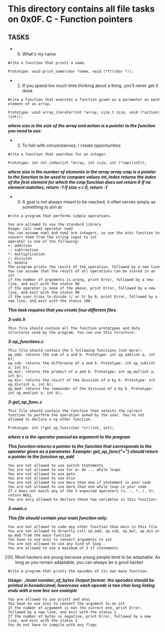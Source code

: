 # This directory contains all file tasks on 0x0F. C - Function pointers

## TASKS

- 0. What's my name

`Write a function that prints a name.`

```
Prototype: void print_name(char *name, void (*f)(char *));
```

- 1. If you spend too much time thinking about a thing, you'll never get it done

`Write a function that executes a function given as a parameter on each element of an array.`

```
Prototype: void array_iterator(int *array, size_t size, void (*action)(int));
```

___where size is the size of the array and action is a pointer to the function you need to use.___


- 2. To hell with circumstances; I create opportunities

`Write a function that searches for an integer.`

```
Prototype: int int_index(int *array, int size, int (*cmp)(int));
```

___where size is the number of elements in the array array___
___cmp is a pointer to the function to be used to compare values___
___int_index returns the index of the first element for which the cmp function does not return 0___
___If no element matches, return -1___
___If size <= 0, return -1___


- 3. A goal is not always meant to be reached, it often serves simply as something to aim at

`Write a program that performs simple operations.`

```
You are allowed to use the standard library
Usage: calc num1 operator num2
You can assume num1 and num2 are integers, so use the atoi function to convert them from the string input to int
operator is one of the following:
+: addition
-: subtraction
*: multiplication
/: division
%: modulo
The program prints the result of the operation, followed by a new line
You can assume that the result of all operations can be stored in an int
if the number of arguments is wrong, print Error, followed by a new line, and exit with the status 98
if the operator is none of the above, print Error, followed by a new line, and exit with the status 99
if the user tries to divide (/ or %) by 0, print Error, followed by a new line, and exit with the status 100
```

___This task requires that you create four different files.___

***3-calc.h***

`This file should contain all the function prototypes and data structures used by the program. You can use this structure:`

***3-op_functions.c***

```
This file should contain the 5 following functions (not more):
op_add: returns the sum of a and b. Prototype: int op_add(int a, int b);
op_sub: returns the difference of a and b. Prototype: int op_sub(int a, int b);
op_mul: returns the product of a and b. Prototype: int op_mul(int a, int b);
op_div: returns the result of the division of a by b. Prototype: int op_div(int a, int b);
op_mod: returns the remainder of the division of a by b. Prototype: int op_mod(int a, int b);
```

***3-get_op_func.c***

`This file should contain the function that selects the correct function to perform the operation asked by the user. You’re not allowed to declare a
ny other function.`

```
Prototype: int (*get_op_func(char *s))(int, int);
```

___where s is the operator passed as argument to the program___

___This function returns a pointer to the function that corresponds to the operator given as a parameter. Example: get_op_func("+") should return a pointer to the function op_add___

```
You are not allowed to use switch statements
You are not allowed to use for or do ... while loops
You are not allowed to use goto
You are not allowed to use else
You are not allowed to use more than one if statement in your code
You are not allowed to use more than one while loop in your code
If s does not match any of the 5 expected operators (+, -, *, /, %), return NULL
You are only allowed to declare these two variables in this function:
```

***3-main.c***

___This file should contain your main function only.___

```
You are not allowed to code any other function than main in this file
You are not allowed to directly call op_add, op_sub, op_mul, op_div or op_mod from the main function
You have to use atoi to convert arguments to int
You are not allowed to use any kind of loop -
You are allowed to use a maximum of 3 if statements
```

100. Most hackers are young because young people tend to be adaptable. As long as you remain adaptable, you can always be a good hacker

`Write a program that prints the opcodes of its own main function.`

___Usage: ./main number_of_bytes___
___Output format:___
___the opcodes should be printed in hexadecimal, lowercase___
___each opcode is two char long___
___listing ends with a new line___
___see example___

```
You are allowed to use printf and atoi
You have to use atoi to convert the argument to an int
If the number of argument is not the correct one, print Error, followed by a new line, and exit with the status 1
If the number of bytes is negative, print Error, followed by a new line, and exit with the status 2
You do not have to compile with any flags
```